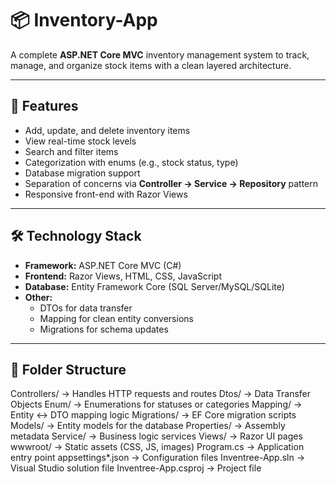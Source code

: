 ﻿# 📦 Inventory-App

A complete **ASP.NET Core MVC** inventory management system to track, manage, and organize stock items with a clean layered architecture.

---

## 🚀 Features
- Add, update, and delete inventory items
- View real-time stock levels
- Search and filter items
- Categorization with enums (e.g., stock status, type)
- Database migration support
- Separation of concerns via **Controller → Service → Repository** pattern
- Responsive front-end with Razor Views

---

## 🛠 Technology Stack
- **Framework:** ASP.NET Core MVC (C#)
- **Frontend:** Razor Views, HTML, CSS, JavaScript
- **Database:** Entity Framework Core (SQL Server/MySQL/SQLite)
- **Other:**  
  - DTOs for data transfer  
  - Mapping for clean entity conversions  
  - Migrations for schema updates

---

## 📂 Folder Structure

Controllers/ → Handles HTTP requests and routes
Dtos/ → Data Transfer Objects
Enum/ → Enumerations for statuses or categories
Mapping/ → Entity ↔ DTO mapping logic
Migrations/ → EF Core migration scripts
Models/ → Entity models for the database
Properties/ → Assembly metadata
Service/ → Business logic services
Views/ → Razor UI pages
wwwroot/ → Static assets (CSS, JS, images)
Program.cs → Application entry point
appsettings*.json → Configuration files
Inventree-App.sln → Visual Studio solution file
Inventree-App.csproj → Project file